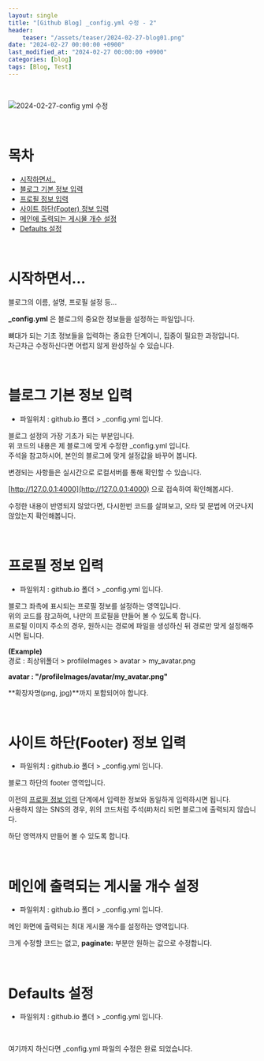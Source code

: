 ```yaml
---
layout: single
title: "[Github Blog] _config.yml 수정 - 2"
header:
    teaser: "/assets/teaser/2024-02-27-blog01.png"
date: "2024-02-27 00:00:00 +0900"
last_modified_at: "2024-02-27 00:00:00 +0900"
categories: [blog]
tags: [Blog, Test]
---
```


<br>

![2024-02-27-config yml 수정](https://github.com/JunbeomCho22/JunbeomCho22.github.io/assets/156159216/ea5afcc5-1b5c-4aa3-815d-104f42334688)

<br>

# 목차

 - [시작하면서..](#시작하면서)
 - [블로그 기본 정보 입력](#블로그-기본-정보-입력)
 - [프로필 정보 입력](#프로필-정보-입력)
 - [사이트 하단(Footer) 정보 입력](#사이트-하단footer-정보-입력)
 - [메인에 출력되는 게시물 개수 설정](#메인에-출력되는-게시물-개수-설정)
 - [Defaults 설정](#defaults-설정)

<br>

# 시작하면서...
블로그의 이름, 설명, 프로필 설정 등...

**_config.yml** 은 블로그의 중요한 정보들을 설정하는 파일입니다.

뼈대가 되는 기초 정보들을 입력하는 중요한 단계이니, 집중이 필요한 과정입니다.
<br>
차근차근 수정하신다면 어렵지 않게 완성하실 수 있습니다.

<br>

# 블로그 기본 정보 입력

- 파일위치 : github.io 폴더 > _config.yml 입니다.

<script src="https://gist.github.com/JunbeomCho22/a4f6d1628664e02e3792637263747469.js"></script>

블로그 설정의 가장 기초가 되는 부분입니다.
<br>
위 코드의 내용은 제 블로그에 맞게 수정한 _config.yml 입니다.
<br>
주석을 참고하시어, 본인의 블로그에 맞게 설정값을 바꾸어 봅니다.

변경되는 사항들은 실시간으로 로컬서버를 통해 확인할 수 있습니다.
<br>

[http://127.0.0.1:4000](http://127.0.0.1:4000) 으로 접속하여 확인해봅시다.

수정한 내용이 반영되지 않았다면, 다시한번 코드를 살펴보고, 오타 및 문법에 어긋나지 않았는지 확인해봅니다.

<br>

# 프로필 정보 입력

- 파일위치 : github.io 폴더 > _config.yml 입니다.

<script src="https://gist.github.com/JunbeomCho22/563c32432a62d4322bfb04a34a904cdd.js"></script>

블로그 좌측에 표시되는 프로필 정보를 설정하는 영역입니다.
<br>
위의 코드를 참고하여, 나만의 프로필을 만들어 볼 수 있도록 합니다.
<br>
프로필 이미지 주소의 경우, 원하시는 경로에 파일을 생성하신 뒤 경로만 맞게 설정해주시면 됩니다.

**(Example)**
<br>
경로 : 최상위폴더 > profileImages > avatar > my_avatar.png

**avatar           : "/profileImages/avatar/my_avatar.png"**

**확장자명(png, jpg)**까지 포함되어야 합니다.

<br>

# 사이트 하단(Footer) 정보 입력

- 파일위치 : github.io 폴더 > _config.yml 입니다.

<script src="https://gist.github.com/JunbeomCho22/fb0cd92815cb3a6596d69d386b3dad3c.js"></script>

블로그 하단의 footer 영역입니다.

이전의 [프로필 정보 입력](#프로필-정보-입력) 단계에서 입력한 정보와 동일하게 입력하시면 됩니다.
<br>
사용하지 않는 SNS의 경우, 위의 코드처럼 주석(#)처리 되면 블로그에 출력되지 않습니다.

하단 영역까지 만들어 볼 수 있도록 합니다.

<br>

# 메인에 출력되는 게시물 개수 설정

- 파일위치 : github.io 폴더 > _config.yml 입니다.

<script src="https://gist.github.com/JunbeomCho22/2163ceacb8a7b9070627684dcf238f1c.js"></script>

메인 화면에 출력되는 최대 게시물 개수를 설정하는 영역입니다.

크게 수정할 코드는 없고, **paginate:** 부분만 원하는 값으로 수정합니다.

<br>

# Defaults 설정

- 파일위치 : github.io 폴더 > _config.yml 입니다.

<script src="https://gist.github.com/JunbeomCho22/77081e538792c0ae82198fe313db0cee.js"></script>

<br>

여기까지 하신다면 _config.yml 파일의 수정은 완료 되었습니다.